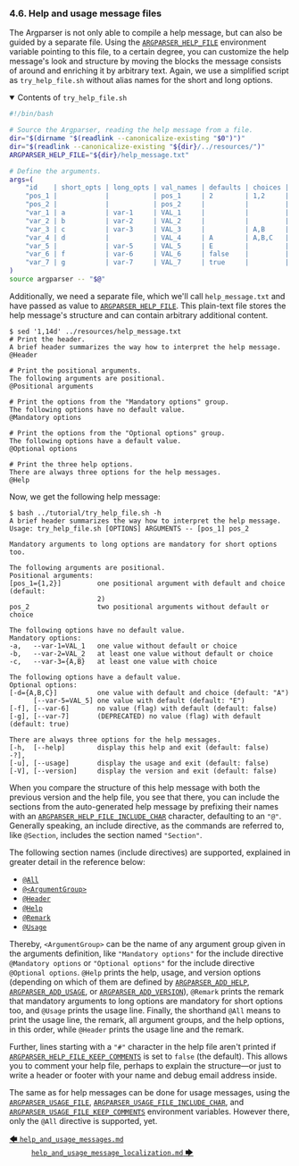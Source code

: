 ### 4.6. Help and usage message files

The Argparser is not only able to compile a help message, but can also be guided by a separate file. Using the [`ARGPARSER_HELP_FILE`](../reference/environment_variables/environment_variables.md#8524-argparser_help_file) environment variable pointing to this file, to a certain degree, you can customize the help message's look and structure by moving the blocks the message consists of around and enriching it by arbitrary text. Again, we use a simplified script as `try_help_file.sh` without alias names for the short and long options.

<details open>

<summary>Contents of <code>try_help_file.sh</code></summary>

<!-- <include command="sed '3,11d;/shellcheck/d' ../tutorial/try_help_file.sh" lang="bash"> -->
```bash
#!/bin/bash

# Source the Argparser, reading the help message from a file.
dir="$(dirname "$(readlink --canonicalize-existing "$0")")"
dir="$(readlink --canonicalize-existing "${dir}/../resources/")"
ARGPARSER_HELP_FILE="${dir}/help_message.txt"

# Define the arguments.
args=(
    "id    | short_opts | long_opts | val_names | defaults | choices | type | arg_no | arg_group            | notes      | help                                              "
    "pos_1 |            |           | pos_1     | 2        | 1,2     | int  | 1      | Positional arguments |            | one positional argument with default and choice   "
    "pos_2 |            |           | pos_2     |          |         | int  | 2      | Positional arguments |            | two positional arguments without default or choice"
    "var_1 | a          | var-1     | VAL_1     |          |         | uint | 1      | Mandatory options    |            | one value without default or choice               "
    "var_2 | b          | var-2     | VAL_2     |          |         | int  | +      | Mandatory options    |            | at least one value without default or choice      "
    "var_3 | c          | var-3     | VAL_3     |          | A,B     | char | +      | Mandatory options    |            | at least one value with choice                    "
    "var_4 | d          |           | VAL_4     | A        | A,B,C   | char | 1      | Optional options     |            | one value with default and choice                 "
    "var_5 |            | var-5     | VAL_5     | E        |         | str  | 1      | Optional options     |            | one value with default                            "
    "var_6 | f          | var-6     | VAL_6     | false    |         | bool | 0      | Optional options     |            | no value (flag) with default                      "
    "var_7 | g          | var-7     | VAL_7     | true     |         | bool | 0      | Optional options     | deprecated | no value (flag) with default                      "
)
source argparser -- "$@"
```
<!-- </include> -->

</details>

Additionally, we need a separate file, which we'll call `help_message.txt` and have passed as value to [`ARGPARSER_HELP_FILE`](../reference/environment_variables/environment_variables.md#8524-argparser_help_file). This plain-text file stores the help message's structure and can contain arbitrary additional content.

<!-- <include command="sed '1,14d' ../resources/help_message.txt" lang="console"> -->
```console
$ sed '1,14d' ../resources/help_message.txt
# Print the header.
A brief header summarizes the way how to interpret the help message.
@Header

# Print the positional arguments.
The following arguments are positional.
@Positional arguments

# Print the options from the "Mandatory options" group.
The following options have no default value.
@Mandatory options

# Print the options from the "Optional options" group.
The following options have a default value.
@Optional options

# Print the three help options.
There are always three options for the help messages.
@Help
```
<!-- </include> -->

Now, we get the following help message:

<!-- <include command="bash ../tutorial/try_help_file.sh -h" lang="console"> -->
```console
$ bash ../tutorial/try_help_file.sh -h
A brief header summarizes the way how to interpret the help message.
Usage: try_help_file.sh [OPTIONS] ARGUMENTS -- [pos_1] pos_2

Mandatory arguments to long options are mandatory for short options too.

The following arguments are positional.
Positional arguments:
[pos_1={1,2}]         one positional argument with default and choice (default:
                      2)
pos_2                 two positional arguments without default or choice

The following options have no default value.
Mandatory options:
-a,   --var-1=VAL_1   one value without default or choice
-b,   --var-2=VAL_2   at least one value without default or choice
-c,   --var-3={A,B}   at least one value with choice

The following options have a default value.
Optional options:
[-d={A,B,C}]          one value with default and choice (default: "A")
      [--var-5=VAL_5] one value with default (default: "E")
[-f], [--var-6]       no value (flag) with default (default: false)
[-g], [--var-7]       (DEPRECATED) no value (flag) with default (default: true)

There are always three options for the help messages.
[-h,  [--help]        display this help and exit (default: false)
-?],
[-u], [--usage]       display the usage and exit (default: false)
[-V], [--version]     display the version and exit (default: false)
```
<!-- </include> -->

When you compare the structure of this help message with both the previous version and the help file, you see that there, you can include the sections from the auto-generated help message by prefixing their names with an [`ARGPARSER_HELP_FILE_INCLUDE_CHAR`](../reference/environment_variables/environment_variables.md#8525-argparser_help_file_include_char) character, defaulting to an `"@"`. Generally speaking, an include directive, as the commands are referred to, like `@Section`, includes the section named `"Section"`.

The following section names (include directives) are supported, explained in greater detail in the reference below:

- [`@All`](../reference/include_directives.md#831-all-directive)
- [`@<ArgumentGroup>`](../reference/include_directives.md#832-argumentgroup-directive)
- [`@Header`](../reference/include_directives.md#833-header-directive)
- [`@Help`](../reference/include_directives.md#836-help-directive)
- [`@Remark`](../reference/include_directives.md#834-remark-directive)
- [`@Usage`](../reference/include_directives.md#835-usage-directive)

Thereby, `<ArgumentGroup>` can be the name of any argument group given in the arguments definition, like `"Mandatory options"` for the include directive `@Mandatory options` or `"Optional options"` for the include directive `@Optional options`. `@Help` prints the help, usage, and version options (depending on which of them are defined by [`ARGPARSER_ADD_HELP`](../reference/environment_variables/environment_variables.md#852-argparser_add_help), [`ARGPARSER_ADD_USAGE`](../reference/environment_variables/environment_variables.md#853-argparser_add_usage), or [`ARGPARSER_ADD_VERSION`](../reference/environment_variables/environment_variables.md#854-argparser_add_version)), `@Remark` prints the remark that mandatory arguments to long options are mandatory for short options too, and `@Usage` prints the usage line. Finally, the shorthand `@All` means to print the usage line, the remark, all argument groups, and the help options, in this order, while `@Header` prints the usage line and the remark.

Further, lines starting with a `"#"` character in the help file aren't printed if [`ARGPARSER_HELP_FILE_KEEP_COMMENTS`](../reference/environment_variables/environment_variables.md#8526-argparser_help_file_keep_comments) is set to `false` (the default). This allows you to comment your help file, perhaps to explain the structure&mdash;or just to write a header or footer with your name and debug email address inside.

The same as for help messages can be done for usage messages, using the [`ARGPARSER_USAGE_FILE`](../reference/environment_variables/environment_variables.md#8547-argparser_usage_file), [`ARGPARSER_USAGE_FILE_INCLUDE_CHAR`](../reference/environment_variables/environment_variables.md#8548-argparser_usage_file_include_char), and [`ARGPARSER_USAGE_FILE_KEEP_COMMENTS`](../reference/environment_variables/environment_variables.md#8549-argparser_usage_file_keep_comments) environment variables. However there, only the `@All` directive is supported, yet.

[&#129092;&nbsp;`help_and_usage_messages.md`](help_and_usage_messages.md)
&nbsp;&nbsp;&nbsp;&nbsp;&nbsp;&nbsp;&nbsp;&nbsp;&nbsp;&nbsp;[`help_and_usage_message_localization.md`&nbsp;&#129094;](help_and_usage_message_localization.md)
